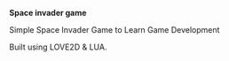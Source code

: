 <b>Space invader game</b>

Simple Space Invader Game to Learn Game Development

Built using LOVE2D & LUA.

